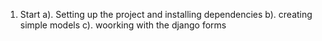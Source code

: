 1. Start
a). Setting up the project and installing dependencies
b). creating simple models
c). woorking with the django forms